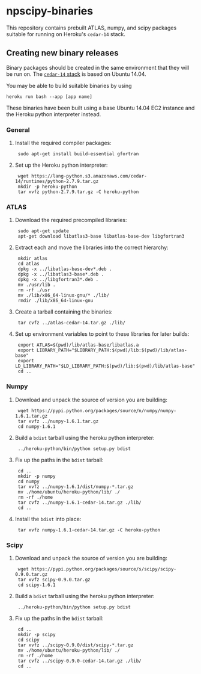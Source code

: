 # npscipy-binaries

This repository contains prebuilt ATLAS, numpy, and scipy packages suitable for
running on Heroku's `cedar-14` stack.

## Creating new binary releases

Binary packages should be created in the same environment that they will be run
on. The [`cedar-14` stack](https://devcenter.heroku.com/articles/stack) is
based on Ubuntu 14.04.

You may be able to build suitable binaries by using

  `heroku run bash --app [app name]`

These binaries have been built using a base Ubuntu 14.04 EC2 instance and the
Heroku python interpreter instead.

### General

1. Install the required compiler packages:

        sudo apt-get install build-essential gfortran

2. Set up the Heroku python interpreter:

        wget https://lang-python.s3.amazonaws.com/cedar-14/runtimes/python-2.7.9.tar.gz
        mkdir -p heroku-python
        tar xvfz python-2.7.9.tar.gz -C heroku-python

### ATLAS

1. Download the required precompiled libraries:

        sudo apt-get update
        apt-get download libatlas3-base libatlas-base-dev libgfortran3

2. Extract each and move the libraries into the correct hierarchy:

        mkdir atlas
        cd atlas
        dpkg -x ../libatlas-base-dev*.deb .
        dpkg -x ../libatlas3-base*.deb .
        dpkg -x ../libgfortran3*.deb .
        mv ./usr/lib .
        rm -rf ./usr
        mv ./lib/x86_64-linux-gnu/* ./lib/
        rmdir ./lib/x86_64-linux-gnu

3. Create a tarball containing the binaries:

        tar cvfz ../atlas-cedar-14.tar.gz ./lib/

4. Set up environment variables to point to these libraries for later builds:

        export ATLAS=$(pwd)/lib/atlas-base/libatlas.a
        export LIBRARY_PATH="$LIBRARY_PATH:$(pwd)/lib:$(pwd)/lib/atlas-base"
        export LD_LIBRARY_PATH="$LD_LIBRARY_PATH:$(pwd)/lib:$(pwd)/lib/atlas-base"
        cd ..

### Numpy

1. Download and unpack the source of version you are building:

        wget https://pypi.python.org/packages/source/n/numpy/numpy-1.6.1.tar.gz
        tar xvfz ../numpy-1.6.1.tar.gz
        cd numpy-1.6.1

2. Build a `bdist` tarball using the heroku python interpreter:

        ../heroku-python/bin/python setup.py bdist

3. Fix up the paths in the `bdist` tarball:

        cd ..
        mkdir -p numpy
        cd numpy
        tar xvfz ../numpy-1.6.1/dist/numpy-*.tar.gz
        mv ./home/ubuntu/heroku-python/lib/ ./
        rm -rf ./home
        tar cvfz ../numpy-1.6.1-cedar-14.tar.gz ./lib/
        cd ..

4. Install the `bdist` into place:

        tar xvfz numpy-1.6.1-cedar-14.tar.gz -C heroku-python

### Scipy

1. Download and unpack the source of version you are building:

        wget https://pypi.python.org/packages/source/s/scipy/scipy-0.9.0.tar.gz
        tar xvfz scipy-0.9.0.tar.gz
        cd scipy-1.6.1

2. Build a `bdist` tarball using the heroku python interpreter:

        ../heroku-python/bin/python setup.py bdist

3. Fix up the paths in the `bdist` tarball:

        cd ..
        mkdir -p scipy
        cd scipy
        tar xvfz ../scipy-0.9.0/dist/scipy-*.tar.gz
        mv ./home/ubuntu/heroku-python/lib/ ./
        rm -rf ./home
        tar cvfz ../scipy-0.9.0-cedar-14.tar.gz ./lib/
        cd ..
